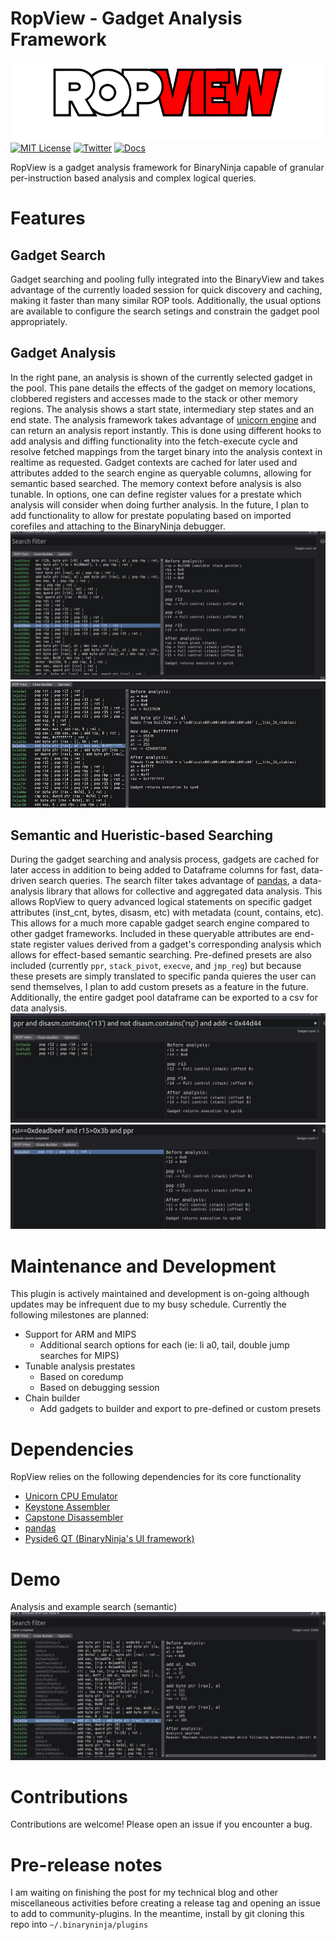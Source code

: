 # RopView - Gadget Analysis Framework
![logo.png](images/logo.png)
[![MIT License](https://img.shields.io/badge/license-MIT-blue.svg?style=flat)](http://choosealicense.com/licenses/mit/)  [![Twitter](https://img.shields.io/twitter/follow/elbee_ez)](https://x.com/elbee_ez) [![Docs](https://img.shields.io/badge/Blog%20post-details-blue)](https://faultpoint.com)

RopView is a gadget analysis framework for BinaryNinja capable of granular per-instruction based analysis and complex logical queries.

# Features
## Gadget Search
Gadget searching and pooling fully integrated into the BinaryView and takes advantage of the currently loaded session for quick discovery and caching, making it faster than many similar ROP tools. Additionally, the usual options are available to configure the search setings and constrain the gadget pool appropriately.

## Gadget Analysis
In the right pane, an analysis is shown of the currently selected gadget in the pool. This pane details the effects of the gadget on memory locations, clobbered registers and accesses made to the stack or other memory regions. The analysis shows a start state, intermediary step states and an end state. The analysis framework takes advantage of [unicorn engine](https://www.unicorn-engine.org/) and can return an analysis report instantly. This is done using different hooks to add analysis and diffing functionality into the fetch-execute cycle and resolve fetched mappings from the target binary into the analysis context in realtime as requested. Gadget contexts are cached for later used and attributes added to the search engine as queryable columns, allowing for semantic based searched. The memory context before analysis is also tunable. In options, one can define register values for a prestate which analysis will consider when doing further analysis. In the future, I plan to add functionality to allow for prestate populating based on imported corefiles and attaching to the BinaryNinja debugger.
![2cb505be637df53492e0fe8ad612b379.png](images/3.png)
![1cb40e240cf527ba509c99ff45da067b.png](images/2.png)

## Semantic and Hueristic-based Searching
During the gadget searching and analysis process, gadgets are cached for later access in addition to being added to Dataframe columns for fast, data-driven search queries. The search filter takes advantage of [pandas](https://pandas.pydata.org/), a data-analysis library that allows for collective and aggregated data analysis. This allows RopView to query advanced logical statements on specific gadget attributes (inst_cnt, bytes, disasm, etc) with metadata (count, contains, etc). This allows for a much more capable gadget search engine compared to other gadget frameworks. Included in these queryable attributes are end-state register values derived from a gadget's corresponding analysis which allows for effect-based semantic searching. Pre-defined presets are also included (currently `ppr`, `stack_pivot`, `execve`, and `jmp_reg`) but because these presets are simply translated to specific panda quieres the user can send themselves, I plan to add custom presets as a feature in the future. Additionally, the entire gadget pool dataframe can be exported to a csv for data analysis.
![d10f39e3cdb57a6e7471e8ab947ad66d.png](images/5.png)
![f98520cad3c93847394e2801dc9f3d4c.png](images/4.png)

# Maintenance and Development
This plugin is actively maintained and development is on-going although updates may be infrequent due to my busy schedule. Currently the following milestones are planned:
- Support for ARM and MIPS
	- Additional search options for each (ie: li a0, tail, double jump searches for MIPS)
- Tunable analysis prestates
	- Based on coredump
	- Based on debugging session
- Chain builder
	- Add gadgets to builder and export to pre-defined or custom presets

# Dependencies
RopView relies on the following dependencies for its core functionality
- [Unicorn CPU Emulator](https://www.unicorn-engine.org/)
- [Keystone Assembler](https://www.keystone-engine.org/)
- [Capstone Disassembler](http://www.capstone-engine.org/)
- [pandas](https://pandas.pydata.org/)
- [Pyside6 QT (BinaryNinja's UI framework)](https://www.qt.io/qt-for-python)

# Demo
Analysis and example search (semantic)
![Demo](images/demo.gif)

# Contributions
Contributions are welcome! Please open an issue if you encounter a bug.

# Pre-release notes
I am waiting on finishing the post for my technical blog and other miscellaneous activities before creating a release tag and opening an issue to add to community-plugins. In the meantime, install by git cloning this repo into `~/.binaryninja/plugins`
